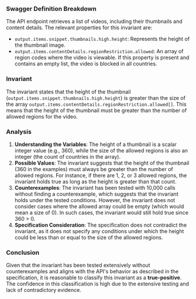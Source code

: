 ### Swagger Definition Breakdown
The API endpoint retrieves a list of videos, including their thumbnails and content details. The relevant properties for this invariant are:
- `output.items.snippet.thumbnails.high.height`: Represents the height of the thumbnail image.
- `output.items.contentDetails.regionRestriction.allowed`: An array of region codes where the video is viewable. If this property is present and contains an empty list, the video is blocked in all countries.

### Invariant
The invariant states that the height of the thumbnail (`output.items.snippet.thumbnails.high.height`) is greater than the size of the array `output.items.contentDetails.regionRestriction.allowed[]`. This means that the height of the thumbnail must be greater than the number of allowed regions for the video.

### Analysis
1. **Understanding the Variables**: The height of a thumbnail is a scalar integer value (e.g., 360), while the size of the allowed regions is also an integer (the count of countries in the array). 
2. **Possible Values**: The invariant suggests that the height of the thumbnail (360 in the examples) must always be greater than the number of allowed regions. For instance, if there are 1, 2, or 3 allowed regions, the invariant holds true as long as the height is greater than that count.
3. **Counterexamples**: The invariant has been tested with 10,000 calls without finding a counterexample, which suggests that the invariant holds under the tested conditions. However, the invariant does not consider cases where the allowed array could be empty (which would mean a size of 0). In such cases, the invariant would still hold true since 360 > 0.
4. **Specification Consideration**: The specification does not contradict the invariant, as it does not specify any conditions under which the height could be less than or equal to the size of the allowed regions.

### Conclusion
Given that the invariant has been tested extensively without counterexamples and aligns with the API's behavior as described in the specification, it is reasonable to classify this invariant as a **true-positive**. The confidence in this classification is high due to the extensive testing and lack of contradictory evidence.
